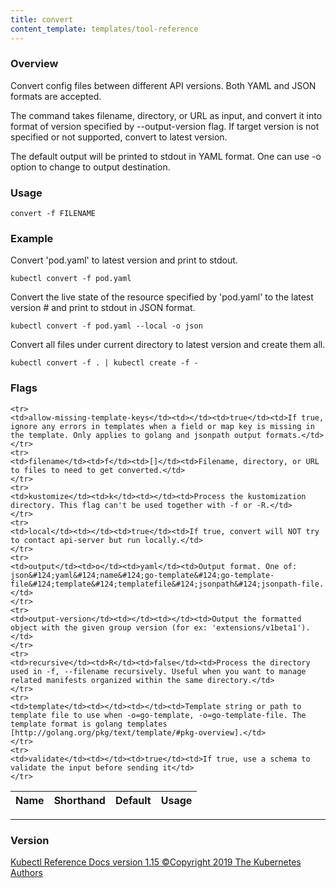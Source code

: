 ```yaml
---
title: convert
content_template: templates/tool-reference
---
```


### Overview
Convert config files between different API versions. Both YAML and JSON formats are accepted.

 The command takes filename, directory, or URL as input, and convert it into format of version specified by --output-version flag. If target version is not specified or not supported, convert to latest version.

 The default output will be printed to stdout in YAML format. One can use -o option to change to output destination.

### Usage

`convert -f FILENAME`


### Example

 Convert 'pod.yaml' to latest version and print to stdout.

```shell
kubectl convert -f pod.yaml
```

 Convert the live state of the resource specified by 'pod.yaml' to the latest version # and print to stdout in JSON format.

```shell
kubectl convert -f pod.yaml --local -o json
```

 Convert all files under current directory to latest version and create them all.

```shell
kubectl convert -f . | kubectl create -f -
```




### Flags

<div class="table-responsive"><table class="table table-bordered">
<thead class="thead-light">
<tr>
            <th>Name</th>
            <th>Shorthand</th>
            <th>Default</th>
            <th>Usage</th>
        </tr>
    </thead>
    <tbody>
    
    <tr>
    <td>allow-missing-template-keys</td><td></td><td>true</td><td>If true, ignore any errors in templates when a field or map key is missing in the template. Only applies to golang and jsonpath output formats.</td>
    </tr>
    <tr>
    <td>filename</td><td>f</td><td>[]</td><td>Filename, directory, or URL to files to need to get converted.</td>
    </tr>
    <tr>
    <td>kustomize</td><td>k</td><td></td><td>Process the kustomization directory. This flag can't be used together with -f or -R.</td>
    </tr>
    <tr>
    <td>local</td><td></td><td>true</td><td>If true, convert will NOT try to contact api-server but run locally.</td>
    </tr>
    <tr>
    <td>output</td><td>o</td><td>yaml</td><td>Output format. One of: json&#124;yaml&#124;name&#124;go-template&#124;go-template-file&#124;template&#124;templatefile&#124;jsonpath&#124;jsonpath-file.</td>
    </tr>
    <tr>
    <td>output-version</td><td></td><td></td><td>Output the formatted object with the given group version (for ex: 'extensions/v1beta1').</td>
    </tr>
    <tr>
    <td>recursive</td><td>R</td><td>false</td><td>Process the directory used in -f, --filename recursively. Useful when you want to manage related manifests organized within the same directory.</td>
    </tr>
    <tr>
    <td>template</td><td></td><td></td><td>Template string or path to template file to use when -o=go-template, -o=go-template-file. The template format is golang templates [http://golang.org/pkg/text/template/#pkg-overview].</td>
    </tr>
    <tr>
    <td>validate</td><td></td><td>true</td><td>If true, use a schema to validate the input before sending it</td>
    </tr>
</tbody>
</table></div>




<hr>


### Version
<div class="kubectl-reference-copyright">

<a href="https://github.com/kubernetes/kubernetes">Kubectl Reference Docs version 1.15 &#xa9;Copyright 2019 The Kubernetes Authors</a>
</div>

